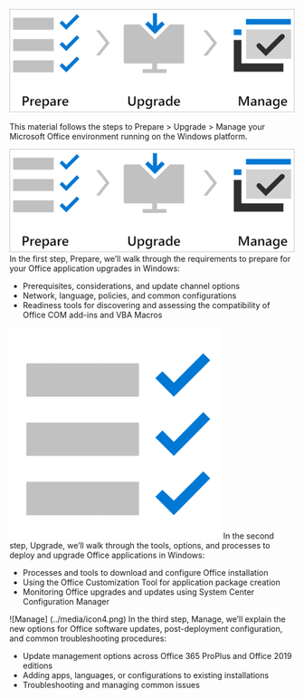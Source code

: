 ![Office Preparation Flowchart](../media/icon2.png)

This material follows the steps to Prepare > Upgrade > Manage your Microsoft Office environment running on the Windows platform.

 
![Prepare](../media/icon2.png) In the first step, Prepare, we’ll walk through the requirements to prepare for your Office application upgrades in Windows:
-	Prerequisites, considerations, and update channel options
-	Network, language, policies, and common configurations
-	Readiness tools for discovering and assessing the compatibility of Office COM add-ins and VBA Macros 

 
![Upgrade](../media/icon3.png) In the second step, Upgrade, we’ll walk through the tools, options, and processes to deploy and upgrade Office applications in Windows:
-	Processes and tools to download and configure Office installation
-	Using the Office Customization Tool for application package creation
-	Monitoring Office upgrades and updates using System Center Configuration Manager

 
![Manage] (../media/icon4.png) In the third step, Manage, we’ll explain the new options for Office software updates, post-deployment configuration, and common troubleshooting procedures: 
-	Update management options across Office 365 ProPlus and Office 2019 editions
-	Adding apps, languages, or configurations to existing installations
-	Troubleshooting and managing common issues
